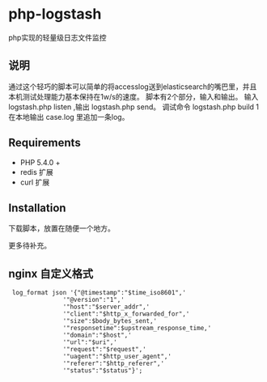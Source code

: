 # php-logstash
php实现的轻量级日志文件监控

说明
------

通过这个轻巧的脚本可以简单的将accesslog送到elasticsearch的嘴巴里，并且本机测试处理能力基本保持在1w/s的速度。
脚本有2个部分，输入和输出。 输入 logstash.php listen ,输出 logstash.php send。
调试命令 logstash.php build 1 在本地输出 case.log 里追加一条log。

## Requirements

* PHP 5.4.0 +
* redis 扩展
* curl 扩展

## Installation

下载脚本，放置在随便一个地方。

更多待补充。

## nginx 自定义格式

```
 log_format json '{"@timestamp":"$time_iso8601",'
               '"@version":"1",'
               '"host":"$server_addr",'
               '"client":"$http_x_forwarded_for",'
               '"size":$body_bytes_sent,'
               '"responsetime":$upstream_response_time,'
               '"domain":"$host",'
               '"url":"$uri",'
               '"request":"$request",'
               '"uagent":"$http_user_agent",'
               '"referer":"$http_referer",'
               '"status":"$status"}';
```
